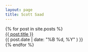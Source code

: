 ```yaml
---
layout: page
title: Scott Saad
---
```


<div class="posts">
  {% for post in site.posts %}
	<div class="row">
		<div class="span8"><a href="{{ BASE_PATH }}{{ post.url }}">{{ post.title }}</a></div>
		<div class="span4"><span>{{ post.date | date: "%B %d, %Y" ) }}</span></div>
	</div>
  {% endfor %}
</div>
